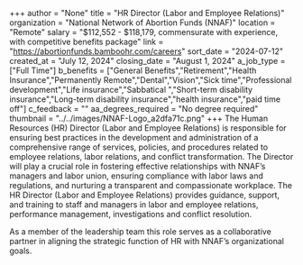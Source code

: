 +++
author = "None"
title = "HR Director (Labor and Employee Relations)"
organization = "National Network of Abortion Funds (NNAF)"
location = "Remote"
salary = "$112,552 - $118,179, commensurate with experience, with competitive benefits package"
link = "https://abortionfunds.bamboohr.com/careers"
sort_date = "2024-07-12"
created_at = "July 12, 2024"
closing_date = "August 1, 2024"
a_job_type = ["Full Time"]
b_benefits = ["General Benefits","Retirement","Health Insurance","Permanently Remote","Dental","Vision","Sick time","Professional development","Life insurance","Sabbatical ","Short-term disability insurance","Long-term disability insurance","health insurance","paid time off"]
c_feedback = ""
aa_degrees_required = "No degree required"
thumbnail = "../../images/NNAF-Logo_a2dfa71c.png"
+++
The Human Resources (HR) Director (Labor and Employee Relations) is responsible for ensuring best practices in the development and administration of a comprehensive range of services, policies, and procedures related to employee relations, labor relations, and conflict transformation. The Director will play a crucial role in fostering effective relationships with NNAF’s managers and labor union, ensuring compliance with labor laws and regulations, and nurturing a transparent and compassionate workplace. The HR Director (Labor and Employee Relations) provides guidance, support, and training to staff and managers in labor and employee relations, performance management, investigations and conflict resolution.  

As a member of the leadership team this role serves as a collaborative partner in aligning the strategic function of HR with NNAF’s organizational goals.